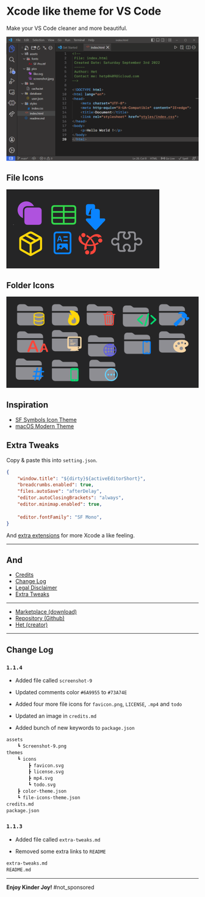 # Xcode like theme for VS Code

Make your VS Code cleaner and more beautiful.

![first screenshot](assets/Screenshot-6.png)

## File Icons

![File Icon preview](assets/Screenshot-8.png)

## Folder Icons

![folder Icon preview](assets/Screenshot-2.png)

## Inspiration

* [SF Symbols Icon Theme](https://marketplace.visualstudio.com/items?itemName=j-f1.sf-symbols)
* [macOS Modern Theme](https://marketplace.visualstudio.com/items?itemName=davidbwaters.macos-modern-theme)

## Extra Tweaks

Copy & paste this into `setting.json`.

```json
{
    "window.title": "${dirty}${activeEditorShort}",
    "breadcrumbs.enabled": true,
    "files.autoSave": "afterDelay",
    "editor.autoClosingBrackets": "always",
    "editor.minimap.enabled": true,

    "editor.fontFamily": "SF Mono",
}
```

And [extra extensions](extra-tweaks.md) for more Xcode a like feeling.

---

## And

* [Credits](credits.md)
* [Change Log](CHANGELOG.md)
* [Legal Disclaimer](Legel_Disclaimer.txt)
* [Extra Tweaks](extra-tweaks.md)

---

* [Marketplace (download)](https://github.com/Hetp05/xcode-theme-for-vscode/releases/download/extension/xcode-theme-for-vscode-1.0.2.vsix)
* [Repository (Github)](https://github.com/Hetp05/xcode-theme-for-vscode.git)
* [Het (creator)](https://github.com/Hetp05)

---

## Change Log

### `1.1.4`

* Added file called `screenshot-9`

* Updated comments color `#6A9955` to `#73A74E`

* Added four more file icons for `favicon.png`, `LICENSE`, `.mp4` and `todo`

* Updated an image in `credits.md`

* Added bunch of new keywords to `package.json`

```txt
assets
    ┗ Screenshot-9.png
themes
    ┗ icons
        ┣ favicon.svg
        ┣ license.svg
        ┣ mp4.svg
        ┗ todo.svg
    ┣ color-theme.json
    ┗ file-icons-theme.json
credits.md
package.json
```

### `1.1.3`

* Added file called `extra-tweaks.md`

* Removed some extra links to `README`

```txt
extra-tweaks.md
README.md
```

---

**Enjoy Kinder Joy!** #not_sponsored
